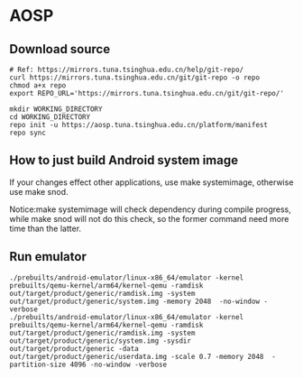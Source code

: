 # AOSP

## Download source

```
# Ref: https://mirrors.tuna.tsinghua.edu.cn/help/git-repo/
curl https://mirrors.tuna.tsinghua.edu.cn/git/git-repo -o repo
chmod a+x repo
export REPO_URL='https://mirrors.tuna.tsinghua.edu.cn/git/git-repo/'

mkdir WORKING_DIRECTORY
cd WORKING_DIRECTORY
repo init -u https://aosp.tuna.tsinghua.edu.cn/platform/manifest
repo sync
```

## How to just build Android system image

If your changes effect other applications, use make systemimage, otherwise use make snod.

Notice:make systemimage will check dependency during compile progress, while make snod will not do this check, so the former command need more time than the latter.

## Run emulator

```
./prebuilts/android-emulator/linux-x86_64/emulator -kernel prebuilts/qemu-kernel/arm64/kernel-qemu -ramdisk out/target/product/generic/ramdisk.img -system out/target/product/generic/system.img -memory 2048  -no-window -verbose
./prebuilts/android-emulator/linux-x86_64/emulator -kernel prebuilts/qemu-kernel/arm64/kernel-qemu -ramdisk out/target/product/generic/ramdisk.img -system out/target/product/generic/system.img -sysdir out/target/product/generic -data out/target/product/generic/userdata.img -scale 0.7 -memory 2048  -partition-size 4096 -no-window -verbose
```
